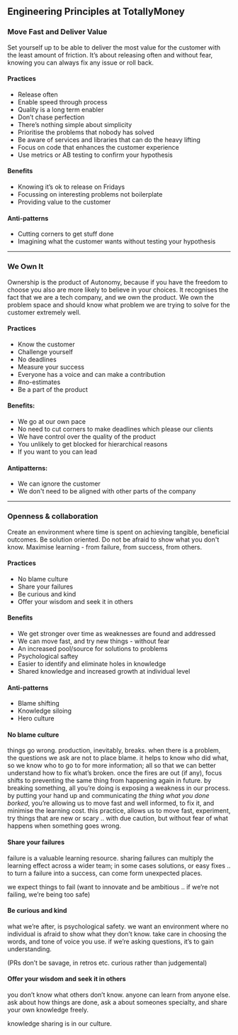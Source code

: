 ## Engineering Principles at TotallyMoney


### Move Fast and Deliver Value

Set yourself up to be able to deliver the most value for the customer with the least amount of friction. It’s about releasing often and without fear, knowing you can always fix any issue or roll back.

#### Practices

- Release often
- Enable speed through process
- Quality is a long term enabler
- Don’t chase perfection
- There’s nothing simple about simplicity
- Prioritise the problems that nobody has solved
- Be aware of services and libraries that can do the heavy lifting
- Focus on code that enhances the customer experience
- Use metrics or AB testing to confirm your hypothesis

#### Benefits

- Knowing it’s ok to release on Fridays
- Focussing on interesting problems not boilerplate
- Providing value to the customer

#### Anti-patterns

- Cutting corners to get stuff done
- Imagining what the customer wants without testing your hypothesis

---

### We Own It

Ownership is the product of Autonomy, because if you have the freedom to choose you also are more likely to believe in your choices. It recognises the fact that we are a tech company, and we own the product. We own the problem space and should know what problem we are trying to solve for the customer extremely well.

#### Practices

- Know the customer
- Challenge yourself
- No deadlines
- Measure your success
- Everyone has a voice and can make a contribution
- #no-estimates
- Be a part of the product

#### Benefits:

- We go at our own pace
- No need to cut corners to make deadlines which please our clients
- We have control over the quality of the product
- You unlikely to get blocked for hierarchical reasons
- If you want to you can lead

#### Antipatterns:

- We can ignore the customer
- We don't need to be aligned with other parts of the company

---

### Openness & collaboration

Create an environment where time is spent on achieving tangible, beneficial outcomes. Be solution oriented. Do not be afraid to show what you don't know. Maximise learning - from failure, from success, from others.

#### Practices
- No blame culture
- Share your failures
- Be curious and kind
- Offer your wisdom and seek it in others

#### Benefits
- We get stronger over time as weaknesses are found and addressed
- We can move fast, and try new things - without fear
- An increased pool/source for solutions to problems
- Psychological saftey
- Easier to identify and eliminate holes in knowledge
- Shared knowledge and increased growth at individual level

#### Anti-patterns
- Blame shifting
- Knowledge siloing
- Hero culture


#### No blame culture

things go wrong. production, inevitably, breaks. when there is a problem, the questions we ask are not to place blame. it helps to know who did what, so we know who to go to for more information; all so that we can better understand how to fix what’s broken. once the fires are out (if any), focus shifts to preventing the same thing from happening again in future.
by breaking something, all you’re doing is exposing a weakness in our process. by putting your hand up and communicating *the thing what you done borked*, you’re allowing us to move fast and well informed, to fix it, and minimise the learning cost. this practice, allows us to move fast, experiment, try things that are new or scary .. with due caution, but without fear of what happens when something goes wrong.

#### Share your failures

failure is a valuable learning resource. sharing failures can multiply the learning effect across a wider team; in some cases solutions, or easy fixes .. to turn a failure into a success, can come form unexpected places.

we expect things to fail (want to innovate and be ambitious .. if we’re not failing, we’re being too safe)

#### Be curious and kind

what we’re after, is psychological safety. we want an environment where no individual is afraid to show what they don’t know. take care in choosing the words, and tone of voice you use. if we’re asking questions, it’s to gain understanding.

(PRs don’t be savage, in retros etc. curious rather than judgemental)

#### Offer your wisdom and seek it in others

you don’t know what others don’t know. anyone can learn from anyone else. ask about how things are done, ask a about someones specialty, and share your own knowledge freely.

knowledge sharing is in our culture.

